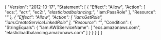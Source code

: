{
  "Version": "2012-10-17",
  "Statement": [
      {
          "Effect": "Allow",
          "Action": [
              "ecs:*",
              "ecr:*",
              "ec2:*",
              "elasticloadbalancing:*",
              "iam:PassRole"
          ],
          "Resource": "*"
      },
      {
          "Effect": "Allow",
          "Action": [
              "iam:GetRole",
              "iam:CreateServiceLinkedRole"
          ],
          "Resource": "*",
          "Condition": {
              "StringEquals": {
                  "iam:AWSServiceName": [
                      "ecs.amazonaws.com",
                      "elasticloadbalancing.amazonaws.com"
                  ]
              }
          }
      }
  ]
}
